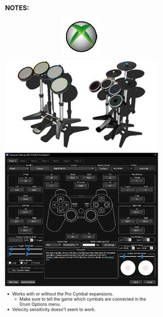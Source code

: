 ## NOTES:

<div align="center">

![Platform](platform.png "Platform") 

![Controller](controller.png "Controller") 

![Mapping](mapping.png "Mapping") 

</div>

* Works with or without the Pro Cymbal expansions.
	* Make sure to tell the game which cymbals are connected in the Drum Options menu.
* Velocity sensitivity doesn't seem to work.